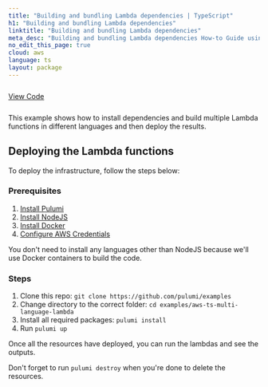 ```yaml
---
title: "Building and bundling Lambda dependencies | TypeScript"
h1: "Building and bundling Lambda dependencies"
linktitle: "Building and bundling Lambda dependencies"
meta_desc: "Building and bundling Lambda dependencies How-to Guide using TypeScript"
no_edit_this_page: true
cloud: aws
language: ts
layout: package
---
```


<!-- WARNING: this page was generated by a tool. Do not edit it by hand. -->
<!-- To change it, please see https://github.com/pulumi/registry/tree/master/tools/mktutorial. -->

<p class="mb-4 inline-flex items-center">
    <a class="rounded-md font-display text-lg text-white bg-white border-2 border-blue-600 px-3 mr-2 whitespace-no-wrap hover:text-white" style="height: 45px; line-height: 41px;" href="https://github.com/pulumi/examples/tree/master/aws-ts-multi-language-lambda" target="_blank">
        <span class="flex items-center">
            <i class="fab fa-github pr-1.5"></i>
            <span>View Code</span>
        </span>
    </a>
</p>


This example shows how to install dependencies and build multiple Lambda functions in different languages and then deploy the results.

## Deploying the Lambda functions

To deploy the infrastructure, follow the steps below:

### Prerequisites

1. [Install Pulumi](https://www.pulumi.com/docs/get-started/install/)
1. [Install NodeJS](https://www.pulumi.com/docs/clouds/aws/get-started/begin/#install-language-runtime)
1. [Install Docker](https://docs.docker.com/engine/install/)
1. [Configure AWS Credentials](https://www.pulumi.com/docs/clouds/aws/get-started/begin/#configure-pulumi-to-access-your-aws-account)

You don't need to install any languages other than NodeJS because we'll use Docker containers to build the code.

### Steps

1. Clone this repo: `git clone https://github.com/pulumi/examples`
1. Change directory to the correct folder: `cd examples/aws-ts-multi-language-lambda`
1. Install all required packages: `pulumi install`
1. Run `pulumi up`

Once all the resources have deployed, you can run the lambdas and see the outputs.

Don't forget to run `pulumi destroy` when you're done to delete the resources.
